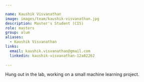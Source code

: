 ```yaml
---

name: Kaushik Visvanathan
image: images/team/kaushik-visvanathan.jpg
description: Master's Student (CIS)
role: masters
group: alum
aliases:
  - Kaushik Visvanathan
links:
  email: kaushik.visvanathan@gmail.com
  linkedin: kaushik-visvanathan-12a82262
 
---
```


Hung out in the lab, working on a small machine learning project.
